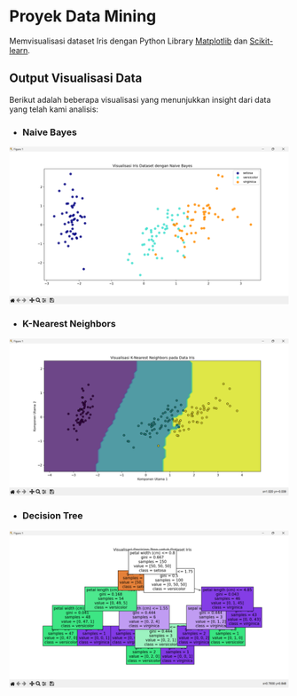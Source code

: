 # Proyek Data Mining

Memvisualisasi dataset Iris dengan Python Library [Matplotlib](https://matplotlib.org/) dan [Scikit-learn](https://scikit-learn.org/).


## Output Visualisasi Data
Berikut adalah beberapa visualisasi yang menunjukkan insight dari data yang telah kami analisis:

- ### Naive Bayes
![Visualisasi Data](/screenshot/naive.png)

- ### K-Nearest Neighbors
![Visualisasi Data](/screenshot/K-nearest-Neighbors.png)

- ### Decision Tree
![Visualisasi Data](/screenshot/decision-tree.png)


